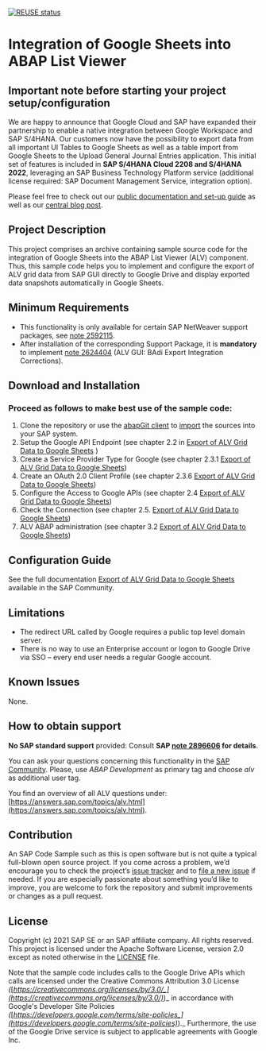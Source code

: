 [![REUSE status](https://api.reuse.software/badge/github.com/SAP-samples/abap-alv-google-upload-sheet)](https://api.reuse.software/info/github.com/SAP-samples/abap-alv-google-upload-sheet)

# Integration of Google Sheets into ABAP List Viewer

## Important note before starting your project setup/configuration
We are happy to announce that Google Cloud and SAP have expanded their partnership to enable a native integration between Google Workspace and SAP S/4HANA. Our customers now have the possibility to export data from all important UI Tables to Google Sheets as well as a table import from Google Sheets to the Upload General Journal Entries application. This initial set of features is included in **SAP S/4HANA Cloud 2208 and S/4HANA 2022**, leveraging an SAP Business Technology Platform service (additional license required: SAP Document Management Service, integration option). 

Please feel free to check out our [public documentation and set-up guide](https://help.sap.com/docs/DOCUMENT_MANAGEMENT/f6e70dd4bffa4b65965b43feed4c9429/594bf95dbab64358aef97a73296b6054.html) as well as our [central blog post](https://blogs.sap.com/2022/10/18/seamless-integration-between-sap-s-4hana-google-workspace/).

## Project Description
This project comprises an archive containing sample source code for the integration of Google Sheets into the ABAP List Viewer (ALV) component. Thus, this sample code helps you to implement and configure the export of ALV grid data from SAP GUI directly to Google Drive and display exported data snapshots automatically in Google Sheets.

## Minimum Requirements

- This functionality is only available for certain SAP NetWeaver support packages, see [note 2592115](http://service.sap.com/sap/support/notes/2592115).
- After installation of the corresponding Support Package, it is **mandatory** to implement [note 2624404](http://service.sap.com/sap/support/notes/2624404) (ALV GUI: BAdi Export Integration Corrections).

## Download and Installation

### Proceed as follows to make best use of the sample code:

1. Clone the repository or use the [abapGit client](https://docs.abapgit.org/) to [import](https://docs.abapgit.org/guide-import-zip.html) the sources into your SAP system.
2. Setup the Google API Endpoint (see chapter 2.2 in [Export of ALV Grid Data to Google Sheets](https://www.sap.com/documents/2018/07/56e0dd6d-0f7d-0010-87a3-c30de2ffd8ff.html) )
3. Create a Service Provider Type for Google (see chapter 2.3.1 [Export of ALV Grid Data to Google Sheets](https://www.sap.com/documents/2018/07/56e0dd6d-0f7d-0010-87a3-c30de2ffd8ff.html))
4. Create an OAuth 2.0 Client Profile (see chapter 2.3.6 [Export of ALV Grid Data to Google Sheets](https://www.sap.com/documents/2018/07/56e0dd6d-0f7d-0010-87a3-c30de2ffd8ff.html))
5. Configure the Access to Google APIs (see chapter 2.4 [Export of ALV Grid Data to Google Sheets](https://www.sap.com/documents/2018/07/56e0dd6d-0f7d-0010-87a3-c30de2ffd8ff.html))
6. Check the Connection (see chapter 2.5. [Export of ALV Grid Data to Google Sheets](https://www.sap.com/documents/2018/07/56e0dd6d-0f7d-0010-87a3-c30de2ffd8ff.html))
7. ALV ABAP administration (see chapter 3.2 [Export of ALV Grid Data to Google Sheets](https://www.sap.com/documents/2018/07/56e0dd6d-0f7d-0010-87a3-c30de2ffd8ff.html))

## Configuration Guide

See the full documentation [Export of ALV Grid Data to Google Sheets](https://www.sap.com/documents/2018/07/56e0dd6d-0f7d-0010-87a3-c30de2ffd8ff.html) available in the SAP Community.

## Limitations

- The redirect URL called by Google requires a public top level domain server. 
- There is no way to use an Enterprise account or logon to Google Drive via SSO  – every end user needs a regular Google account.

## Known Issues

None.

## How to obtain support

**No SAP standard support** provided: Consult **SAP [note 2896606](http://service.sap.com/sap/support/notes/2896606) for details**.

You can ask your questions concerning this functionality in the [SAP Community](https://www.sap.com/community.html). Please, use _ABAP Development_ as primary tag and choose _alv_ as additional user tag.

You find an overview of all ALV questions under: [https://answers.sap.com/topics/alv.html](https://answers.sap.com/topics/alv.html).

## Contribution

An SAP Code Sample such as this is open software but is not quite a typical full-blown open source project. If you come across a problem, we’d encourage you to check the project’s [issue tracker](https://github.com/SAP-samples/abap-alv-google-upload-sheet/issues) and to [file a new issue](https://github.com/SAP-samples/abap-alv-google-upload-sheet/issues/new) if needed. If you are especially passionate about something you’d like to improve, you are welcome to fork the repository and submit improvements or changes as a pull request.

## License
Copyright (c) 2021 SAP SE or an SAP affiliate company. All rights reserved. This project is licensed under the Apache Software License, version 2.0 except as noted otherwise in the [LICENSE](LICENSES/Apache-2.0.txt) file.

Note that the sample code includes calls to the Google Drive APIs which calls are licensed under the Creative Commons Attribution 3.0 License _(_[_https://creativecommons.org/licenses/by/3.0/_](https://creativecommons.org/licenses/by/3.0/)_)_ in accordance with Google&#39;s Developer Site Policies _(_[_https://developers.google.com/terms/site-policies_](https://developers.google.com/terms/site-policies)_)._ Furthermore, the use of the Google Drive service is subject to applicable agreements with Google Inc.
